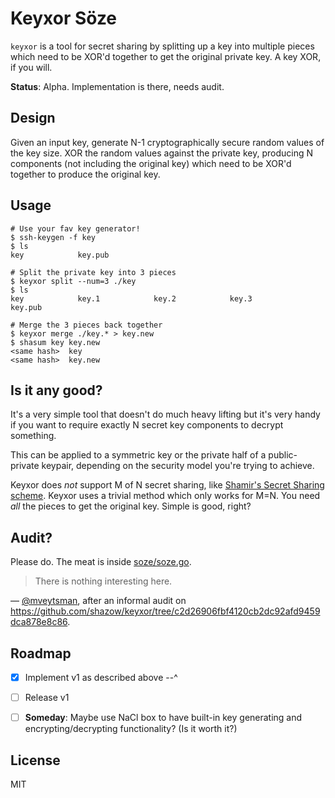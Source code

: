 # Keyxor Söze

`keyxor` is a tool for secret sharing by splitting up a key into multiple pieces which need to be XOR'd together to get the original private key. A key XOR, if you will.

**Status**: Alpha. Implementation is there, needs audit.


## Design

Given an input key, generate N-1 cryptographically secure random values of the key size. XOR the random values against the private key, producing N components (not including the original key) which need to be XOR'd together to produce the original key.

## Usage

```
# Use your fav key generator!
$ ssh-keygen -f key
$ ls
key            key.pub

# Split the private key into 3 pieces
$ keyxor split --num=3 ./key
$ ls
key            key.1            key.2            key.3            key.pub

# Merge the 3 pieces back together
$ keyxor merge ./key.* > key.new
$ shasum key key.new
<same hash>  key
<same hash>  key.new
```

## Is it any good?

It's a very simple tool that doesn't do much heavy lifting but it's very handy if you want to require exactly N secret key components to decrypt something.

This can be applied to a symmetric key or the private half of a public-private keypair, depending on the security model you're trying to achieve.

Keyxor does *not* support M of N secret sharing, like [Shamir's Secret Sharing scheme](https://en.wikipedia.org/wiki/Shamir%27s_Secret_Sharing). Keyxor uses a trivial method which only works for M=N. You need _all_ the pieces to get the original key. Simple is good, right?


## Audit?

Please do. The meat is inside [soze/soze.go](https://github.com/shazow/keyxor/blob/master/soze/soze.go).

> There is nothing interesting here.

— [@mveytsman](https://github.com/mveytsman), after an informal audit on https://github.com/shazow/keyxor/tree/c2d26906fbf4120cb2dc92afd9459dca878e8c86.


## Roadmap

- [x] Implement v1 as described above --^
- [ ] Release v1
- [ ] **Someday**: Maybe use NaCl box to have built-in key generating and encrypting/decrypting functionality? (Is it worth it?)


## License

MIT
